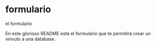 # formulario
el formulario 

En este glorioso README está el formulario que te permitirá  crear un vinvulo a una database.

